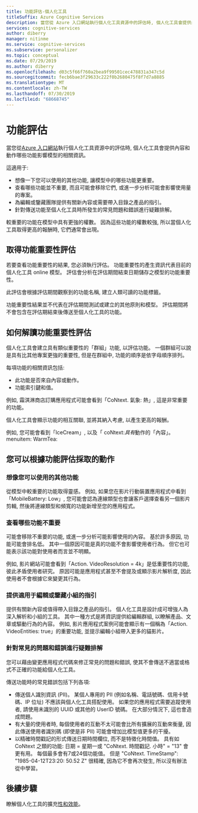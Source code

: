 ```yaml
---
title: 功能評估-個人化工具
titleSuffix: Azure Cognitive Services
description: 當您從 Azure 入口網站執行個人化工具資源中的評估時, 個人化工具會提供內容和動作哪些功能影響模型的相關資訊。
services: cognitive-services
author: diberry
manager: nitinme
ms.service: cognitive-services
ms.subservice: personalizer
ms.topic: conceptual
ms.date: 07/29/2019
ms.author: diberry
ms.openlocfilehash: d03c5f66f760a2bea9f99501cec478831a347c5d
ms.sourcegitcommit: fecb6bae3f29633c222f0b2680475f8f7d7a8885
ms.translationtype: MT
ms.contentlocale: zh-TW
ms.lasthandoff: 07/30/2019
ms.locfileid: "68668745"
---
```

# <a name="feature-evaluation"></a>功能評估

當您從[Azure 入口網站](https://portal.azure.com)執行個人化工具資源中的評估時, 個人化工具會提供內容和動作哪些功能影響模型的相關資訊。 

這適用于:

* 想像一下您可以使用的其他功能, 讓模型中的哪些功能更重要。
* 查看哪些功能並不重要, 而且可能會移除它們, 或進一步分析可能會影響使用量的專案。
* 為編輯或鑒藏團隊提供有關新內容或需要帶入目錄之產品的指引。
* 針對傳送功能至個人化工具時所發生的常見問題和錯誤進行疑難排解。

較重要的功能在模型中具有更強的權數。 因為這些功能的權數較強, 所以當個人化工具取得更高的報酬時, 它們通常會出現。

## <a name="getting-feature-importance-evaluation"></a>取得功能重要性評估

若要查看功能重要性的結果, 您必須執行評估。 功能重要性的產生資訊代表目前的個人化工具 online 模型。 評估會分析在評估期間結束日期儲存之模型的功能重要性。 

此評估會根據評估期間觀察到的功能名稱, 建立人類可讀的功能標籤。

功能重要性結果並不代表在評估期間測試或建立的其他原則和模型。  評估期間將不會包含在評估期結束後傳送至個人化工具的功能。

## <a name="how-to-interpret-the-feature-importance-evaluation"></a>如何解讀功能重要性評估

個人化工具會建立具有類似重要性的「群組」功能, 以評估功能。 一個群組可以說是具有比其他專案更強的重要性, 但是在群組中, 功能的順序是依字母順序排列。

每項功能的相關資訊包括:

* 此功能是否來自內容或動作。
* 功能索引鍵和值。

例如, 霜淇淋商店訂購應用程式可能會看到「CoNtext. 氣象: 熱」, 這是非常重要的功能。

個人化工具會顯示功能的相互關聯, 並將其納入考慮, 以產生更高的報酬。

例如, 您可能會看到「IceCream」, 以及「 coNtext:*具有*動作的「內容」。 menuitem: WarmTea:

## <a name="actions-you-can-take-based-on-feature-evaluation"></a>您可以根據功能評估採取的動作

### <a name="imagine-additional-features-you-could-use"></a>想像您可以使用的其他功能

從模型中較重要的功能取得靈感。 例如, 如果您在影片行動裝置應用程式中看到「MobileBattery: Low」, 您可能會認為連線類型也會讓客戶選擇查看另一個影片剪輯, 然後將連線類型和頻寬的功能新增至您的應用程式。

### <a name="see-what-features-are-not-important"></a>查看哪些功能不重要

可能會移除不重要的功能, 或進一步分析可能影響使用的內容。 基於許多原因, 功能可能會排名低。 其中一個原因可能是真的功能不會影響使用者行為。 但它也可能表示該功能對使用者而言並不明顯。 

例如, 影片網站可能會看到「Action. VideoResolution = 4k」是低重要性的功能, 彼此矛盾使用者研究。 原因可能是應用程式甚至不會提及或顯示影片解析度, 因此使用者不會根據它來變更其行為。

### <a name="provide-guidance-to-editorial-or-curation-teams"></a>提供適用于編輯或鑒藏小組的指引

提供有關新內容或值得帶入目錄之產品的指引。 個人化工具是設計成可增強人為深入解析和小組的工具。 其中一種方式是將資訊提供給編輯群組, 以瞭解產品、文章或驅動行為的內容。 例如, 影片應用程式案例可能會顯示有一個稱為「Action. VideoEntities: true」的重要功能, 並提示編輯小組帶入更多的貓影片。

### <a name="troubleshoot-common-problems-and-mistakes"></a>針對常見的問題和錯誤進行疑難排解

您可以藉由變更應用程式代碼來修正常見的問題和錯誤, 使其不會傳送不適當或格式不正確的功能給個人化工具。 

傳送功能時的常見錯誤包括下列各項:

* 傳送個人識別資訊 (PII)。 某個人專用的 PII (例如名稱、電話號碼、信用卡號碼、IP 位址) 不應該與個人化工具搭配使用。 如果您的應用程式需要追蹤使用者, 請使用未識別的 UUID 或其他的 UserID 號碼。 在大部分情況下, 這也會造成問題。
* 有大量的使用者時, 每個使用者的互動不太可能會比所有擴展的互動來衡量, 因此傳送使用者識別碼 (即使是非 PII) 可能會增加比模型值更多的干擾。
* 以精確時間戳記的形式傳送日期時間欄位, 而不是特徵化時間值。 具有如 CoNtext 之類的功能: 日期 = 星期一或 "CoNtext. 時間戳記. 小時" = "13" 會更有用。 每個最多會有7或24個功能值。 但是 "CoNtext. TimeStamp": "1985-04-12T23:20: 50.52 Z" 很精確, 因為它不會再次發生, 所以沒有辦法從中學習。

## <a name="next-steps"></a>後續步驟

瞭解個人化工具的擴充[性和效能](concepts-scalability-performance.md)。

